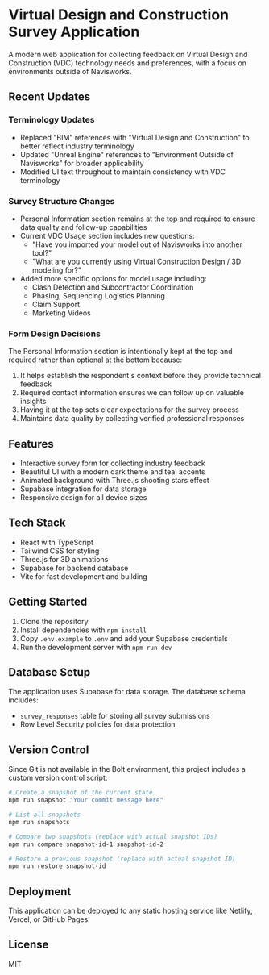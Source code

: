 # Virtual Design and Construction Survey Application

A modern web application for collecting feedback on Virtual Design and Construction (VDC) technology needs and preferences, with a focus on environments outside of Navisworks.

## Recent Updates

### Terminology Updates
- Replaced "BIM" references with "Virtual Design and Construction" to better reflect industry terminology
- Updated "Unreal Engine" references to "Environment Outside of Navisworks" for broader applicability
- Modified UI text throughout to maintain consistency with VDC terminology

### Survey Structure Changes
- Personal Information section remains at the top and required to ensure data quality and follow-up capabilities
- Current VDC Usage section includes new questions:
  - "Have you imported your model out of Navisworks into another tool?"
  - "What are you currently using Virtual Construction Design / 3D modeling for?"
- Added more specific options for model usage including:
  - Clash Detection and Subcontractor Coordination
  - Phasing, Sequencing Logistics Planning
  - Claim Support
  - Marketing Videos

### Form Design Decisions
The Personal Information section is intentionally kept at the top and required rather than optional at the bottom because:
1. It helps establish the respondent's context before they provide technical feedback
2. Required contact information ensures we can follow up on valuable insights
3. Having it at the top sets clear expectations for the survey process
4. Maintains data quality by collecting verified professional responses

## Features

- Interactive survey form for collecting industry feedback
- Beautiful UI with a modern dark theme and teal accents
- Animated background with Three.js shooting stars effect
- Supabase integration for data storage
- Responsive design for all device sizes

## Tech Stack

- React with TypeScript
- Tailwind CSS for styling
- Three.js for 3D animations
- Supabase for backend database
- Vite for fast development and building

## Getting Started

1. Clone the repository
2. Install dependencies with `npm install`
3. Copy `.env.example` to `.env` and add your Supabase credentials
4. Run the development server with `npm run dev`

## Database Setup

The application uses Supabase for data storage. The database schema includes:

- `survey_responses` table for storing all survey submissions
- Row Level Security policies for data protection

## Version Control

Since Git is not available in the Bolt environment, this project includes a custom version control script:

```bash
# Create a snapshot of the current state
npm run snapshot "Your commit message here"

# List all snapshots
npm run snapshots

# Compare two snapshots (replace with actual snapshot IDs)
npm run compare snapshot-id-1 snapshot-id-2

# Restore a previous snapshot (replace with actual snapshot ID)
npm run restore snapshot-id
```

## Deployment

This application can be deployed to any static hosting service like Netlify, Vercel, or GitHub Pages.

## License

MIT